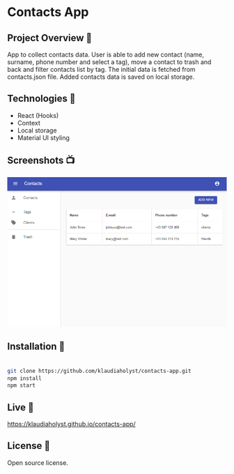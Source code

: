 # Contacts App

## Project Overview 🎉

App to collect contacts data. User is able to add new contact (name, surname, phone number and select a tag), move a contact to trash and back and filter contacts list by tag.
The initial data is fetched from contacts.json file. Added contacts data is saved on local storage.

## Technologies 🔧

- React (Hooks)
- Context
- Local storage
- Material UI styling

## Screenshots 📺

<p align="center">
    <img src="https://raw.githubusercontent.com/klaudiaholyst/contacts-app/develop/src/assets/Contacts.png" alt="Screenshot of contacts app">
</p>

## Installation 💾
```bash

git clone https://github.com/klaudiaholyst/contacts-app.git
npm install
npm start

```
## Live 📍
https://klaudiaholyst.github.io/contacts-app/

## License 🔱
Open source license.
